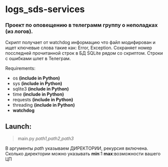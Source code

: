 # logs_sds-services
### Проект по оповещению в телеграмм группу о неполадках (из логов).

Скрипт получает от watchdog информацию что файл модифирован и ищет ключевые слова такие как: Error, Exception. Сохраняет номер посследней прочитанной строк в БД SQLite рядом со скриптом.
Строки с ошибками шлет в Телеграм.

Requirements:
- os **(include in Python)**
- sys **(include in Python)**
- sqlite3 **(include in Python)**
- time **(include in Python)**
- requests **(include in Python)**
- threading **(include in Python)**
- **watchdog**

## Launch:
> main.py _path1,path2,path3_

В аргументы _path_ указываем ДИРЕКТОРИИ, рекурсия включена.
Сколько директории можно указывать **min**:1    **max**:возможности вашего ЦП 